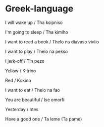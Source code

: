 # Greek-language
I will wake up / Tha ksipniso

I'm going to sleep / Tha kimiho

I want to read a book / Thelo na diavaso vivlio

I want to play / Thelo na pekso

I jerk-off / Tin pezo

Yellow / Kitrino

Red /  Kokino

I want to eat / Thelo na fao 

You are beautiful / Ise omorfi

Yesterday / htes

Have a good one / Ta leme (Ta pame)
